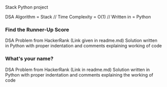 
Stack Python project

DSA Algorithm = Stack //
Time Complexity = O(1) //
Written in = Python 

### Find the Runner-Up Score

DSA Problem from HackerRank (Link given in readme.md)
Solution written in Python with proper indentation and comments explaining working of code

### What's your name?

DSA Problem from HackerRank (Link in readme.md)
Solution written in Python with proper indentation and comments explaining the working of code
